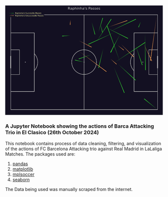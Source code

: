 ![Raphinha's Passes](https://raw.githubusercontent.com/RidhoBeteer/barca-attacking-trio-vs-madrid/refs/heads/main/img/1.png)

### A Jupyter Notebook showing the actions of Barca Attacking Trio in El Clasico (26th October 2024)

This notebook contains process of data cleaning, filtering, and visualization of the actions of FC Barcelona Attacking trio against Real Madrid in LaLaliga Matches.
The packages used are:

1. [pandas](https://pandas.pydata.org/)
2. [matplotlib](https://matplotlib.org/)
3. [mplsoccer](https://mplsoccer.readthedocs.io/en/latest/)
4. [seaborn](https://seaborn.pydata.org/)

The Data being used was manually scraped from the internet.
